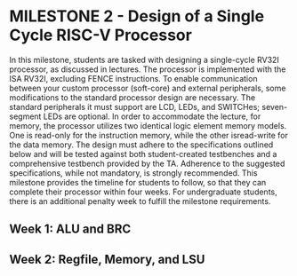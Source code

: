 # MILESTONE 2 - Design of a Single Cycle RISC-V Processor

In this milestone, students are tasked with designing a single-cycle RV32I processor, as discussed in lectures. The processor is implemented with the ISA RV32I, excluding FENCE
instructions. To enable communication between your custom processor (soft-core) and external peripherals, some modifications to the standard processor design are necessary. The standard peripherals it
must support are LCD, LEDs, and SWITCHes; seven-segment LEDs are optional. In order to accommodate the lecture, for memory, the processor utilizes two identical logic element memory models.
One is read-only for the instruction memory, while the other isread-write for the data memory. The design must adhere to the specifications outlined below and will be tested against both student-created
testbenches and a comprehensive testbench provided by the TA. Adherence to the suggested specifications, while not mandatory, is strongly recommended. This milestone provides the timeline for students to follow,
so that they can complete their processor within four weeks. For undergraduate students, there is an additional penalty week to fulfill the milestone requirements.

## Week 1: ALU and BRC
## Week 2: Regfile, Memory, and LSU
